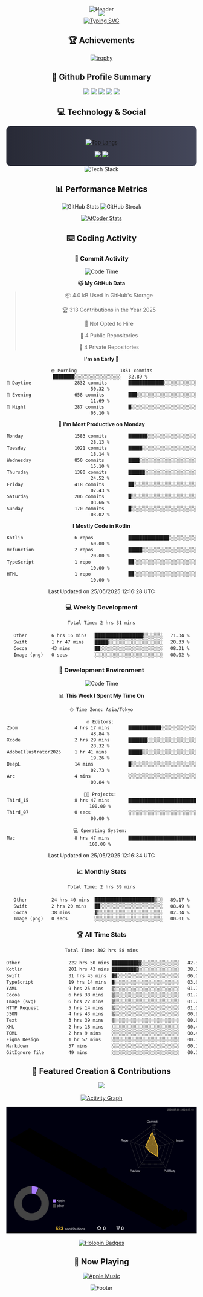 <div align="center">
  
![Header](https://capsule-render.vercel.app/api?type=waving&color=gradient&customColorList=12&height=300&section=header&text=Welcome%20to%20Batapii's%20Universe&fontSize=50&animation=fadeIn&fontAlignY=40&desc=Android%20Developer%20|%20Kotlin%20LOVE%20)

<div style="margin-top: -20px;">
  <img src="https://readme-typing-svg.herokuapp.com/?lines=Crafting+Android+Experiences;Building+Tomorrow's+Apps+Today;Always+Learning,+Always+Growing&font=Fira%20Code&center=true&width=440&height=45&color=f75c7e&vCenter=true&size=22&pause=1000">
</div>

<a href="https://git.io/typing-svg">
  <img src="https://readme-typing-svg.demolab.com?font=Fira+Code&weight=600&size=28&duration=4000&pause=1000&center=true&vCenter=true&width=800&lines=Hey+there!+I'm+Batapii+%F0%9F%91%8B;Android+Developer+from+Japan+%F0%9F%87%AF%F0%9F%87%B5" alt="Typing SVG" />
</a>

## 🏆 Achievements

[![trophy](https://github-profile-trophy.vercel.app/?username=batapii&theme=onestar&no-frame=true&no-bg=true&column=8&rank=SECRET,SSS,SS,S,AAA,AA,A,B,C,?&margin-w=10&margin-h=10)](https://github.com/ryo-ma/github-profile-trophy)

## 🎯 Github Profile Summary

<div align="center">
  <img src="http://github-profile-summary-cards.vercel.app/api/cards/profile-details?username=batapii&theme=radical" />
  <img src="http://github-profile-summary-cards.vercel.app/api/cards/repos-per-language?username=batapii&theme=radical" />
  <img src="http://github-profile-summary-cards.vercel.app/api/cards/most-commit-language?username=batapii&theme=radical" />
  <img src="http://github-profile-summary-cards.vercel.app/api/cards/stats?username=batapii&theme=radical" />
  <img src="http://github-profile-summary-cards.vercel.app/api/cards/productive-time?username=batapii&theme=radical" />
</div>

## 💻 Technology & Social

<div align="center" style="background: linear-gradient(to right, #282A36, #44475A); padding: 20px; border-radius: 10px;">

[![Top Langs](https://github-readme-stats.vercel.app/api/top-langs/?username=batapii
)](https://github.com/anuraghazra/github-readme-stats)

<div style="margin-top: 15px">
<a href="https://github.com/batapii"><img src="https://img.shields.io/github/followers/batapii?style=for-the-badge&logo=github&label=Follow&color=ff6e96&labelColor=282A36"/></a>
<a href="https://twitter.com/batapii3939"><img src="https://img.shields.io/twitter/follow/batapii?style=for-the-badge&logo=twitter&color=1DA1F2&labelColor=282A36&label= Twitter"/></a>
</div>

</div>

<div align="center">
<img src="https://github-readme-tech-stack.vercel.app/api/cards?title=Tech+Stack&align=center&titleAlign=center&fontSize=20&lineHeight=10&lineCount=4&theme=github_dark&width=800&bg=%230D1117&badge=%23161B22&border=%2321262D&titleColor=%2358A6FF&line1=kotlin%2Ckotlin%2C0095D5%3Bandroid%2Candroid%2C00ff00%3Bjetpackcompose%2Cjetpack%2C4285F4%3B&line2=swift%2Cswift%2CFA7343%3Bfirebase%2Cfirebase%2CFFCA28%3Bgithub%2Cgithub%2C181717%3B&line3=typescript%2Ctypescript%2C3178C6%3Bgraphql%2Cgraphql%2CE10098%3Bsupabase%2Csupabase%2C3FCF8E%3B&line4=gradle%2Cgradle%2C02303A%3Bgitkraken%2Cgitkraken%2C179287%3Bpostman%2Cpostman%2CFF6C37%3B" alt="Tech Stack" />
</div>



## 📊 Performance Metrics

<div align="center">

![GitHub Stats](https://github-readme-stats.vercel.app/api?username=batapii&show_icons=true&theme=radical&hide_border=true&bg_color=0D1117)
![GitHub Streak](https://github-readme-streak-stats.herokuapp.com/?user=batapii&theme=radical&hide_border=true&background=0D1117)

[![AtCoder Stats](https://atcoder-readme-stats.vercel.app/stats/batapii3939?theme=dark&show_history=5&width=495)](https://github.com/iwbc-mzk/atcoder-readme-stats)

</div>

## ⌨️ Coding Activity

### 🌟 Commit Activity
<!--START_SECTION:commit-stats-->
![Code Time](http://img.shields.io/badge/Code%20Time-525%20hrs%2049%20mins-blue)

**🐱 My GitHub Data** 

> 📦 4.0 kB Used in GitHub's Storage 
 > 
> 🏆 313 Contributions in the Year 2025
 > 
> 🚫 Not Opted to Hire
 > 
> 📜 4 Public Repositories 
 > 
> 🔑 4 Private Repositories 
 > 
**I'm an Early 🐤** 

```text
🌞 Morning                1851 commits        ████████░░░░░░░░░░░░░░░░░   32.89 % 
🌆 Daytime                2832 commits        █████████████░░░░░░░░░░░░   50.32 % 
🌃 Evening                658 commits         ███░░░░░░░░░░░░░░░░░░░░░░   11.69 % 
🌙 Night                  287 commits         █░░░░░░░░░░░░░░░░░░░░░░░░   05.10 % 
```
📅 **I'm Most Productive on Monday** 

```text
Monday                   1583 commits        ███████░░░░░░░░░░░░░░░░░░   28.13 % 
Tuesday                  1021 commits        █████░░░░░░░░░░░░░░░░░░░░   18.14 % 
Wednesday                850 commits         ████░░░░░░░░░░░░░░░░░░░░░   15.10 % 
Thursday                 1380 commits        ██████░░░░░░░░░░░░░░░░░░░   24.52 % 
Friday                   418 commits         ██░░░░░░░░░░░░░░░░░░░░░░░   07.43 % 
Saturday                 206 commits         █░░░░░░░░░░░░░░░░░░░░░░░░   03.66 % 
Sunday                   170 commits         █░░░░░░░░░░░░░░░░░░░░░░░░   03.02 % 
```


**I Mostly Code in Kotlin** 

```text
Kotlin                   6 repos             ███████████████░░░░░░░░░░   60.00 % 
mcfunction               2 repos             █████░░░░░░░░░░░░░░░░░░░░   20.00 % 
TypeScript               1 repo              ██░░░░░░░░░░░░░░░░░░░░░░░   10.00 % 
HTML                     1 repo              ██░░░░░░░░░░░░░░░░░░░░░░░   10.00 % 
```




 Last Updated on 25/05/2025 12:16:28 UTC
<!--END_SECTION:commit-stats-->

### 💻 Weekly Development
<!--START_SECTION:wakatime-->

```txt
Total Time: 2 hrs 31 mins

Other         6 hrs 16 mins   ██████████████████░░░░░░░   71.34 %
Swift         1 hr 47 mins    █████░░░░░░░░░░░░░░░░░░░░   20.33 %
Cocoa         43 mins         ██░░░░░░░░░░░░░░░░░░░░░░░   08.31 %
Image (png)   0 secs          ░░░░░░░░░░░░░░░░░░░░░░░░░   00.02 %
```

<!--END_SECTION:wakatime-->

### 🔨 Development Environment
<!--START_SECTION:dev-stats-->
![Code Time](http://img.shields.io/badge/Code%20Time-525%20hrs%2049%20mins-blue)

📊 **This Week I Spent My Time On** 

```text
🕑︎ Time Zone: Asia/Tokyo

🔥 Editors: 
Zoom                     4 hrs 17 mins       ████████████░░░░░░░░░░░░░   48.84 % 
Xcode                    2 hrs 29 mins       ███████░░░░░░░░░░░░░░░░░░   28.32 % 
AdobeIllustrator2025     1 hr 41 mins        █████░░░░░░░░░░░░░░░░░░░░   19.26 % 
DeepL                    14 mins             █░░░░░░░░░░░░░░░░░░░░░░░░   02.73 % 
Arc                      4 mins              ░░░░░░░░░░░░░░░░░░░░░░░░░   00.84 % 

🐱‍💻 Projects: 
Third_15                 8 hrs 47 mins       █████████████████████████   100.00 % 
Third_07                 0 secs              ░░░░░░░░░░░░░░░░░░░░░░░░░   00.00 % 

💻 Operating System: 
Mac                      8 hrs 47 mins       █████████████████████████   100.00 % 
```


 Last Updated on 25/05/2025 12:16:34 UTC
<!--END_SECTION:dev-stats-->

### 📈 Monthly Stats
<!--START_SECTION:wakamonth-->

```txt
Total Time: 2 hrs 59 mins

Other         24 hrs 40 mins  ██████████████████████▒░░   89.17 %
Swift         2 hrs 20 mins   ██░░░░░░░░░░░░░░░░░░░░░░░   08.49 %
Cocoa         38 mins         ▓░░░░░░░░░░░░░░░░░░░░░░░░   02.34 %
Image (png)   0 secs          ░░░░░░░░░░░░░░░░░░░░░░░░░   00.01 %
```

<!--END_SECTION:wakamonth-->

### 🏆 All Time Stats
<!--START_SECTION:wakaalltime-->

```txt
Total Time: 302 hrs 58 mins

Other                  222 hrs 50 mins ██████████▓░░░░░░░░░░░░░░   42.38 %
Kotlin                 201 hrs 43 mins █████████▓░░░░░░░░░░░░░░░   38.36 %
Swift                  31 hrs 45 mins  █▓░░░░░░░░░░░░░░░░░░░░░░░   06.04 %
TypeScript             19 hrs 14 mins  █░░░░░░░░░░░░░░░░░░░░░░░░   03.66 %
YAML                   9 hrs 25 mins   ▒░░░░░░░░░░░░░░░░░░░░░░░░   01.79 %
Cocoa                  6 hrs 38 mins   ▒░░░░░░░░░░░░░░░░░░░░░░░░   01.26 %
Image (svg)            6 hrs 22 mins   ▒░░░░░░░░░░░░░░░░░░░░░░░░   01.21 %
HTTP Request           5 hrs 14 mins   ▒░░░░░░░░░░░░░░░░░░░░░░░░   01.00 %
JSON                   4 hrs 43 mins   ▒░░░░░░░░░░░░░░░░░░░░░░░░   00.90 %
Text                   3 hrs 39 mins   ▒░░░░░░░░░░░░░░░░░░░░░░░░   00.69 %
XML                    2 hrs 18 mins   ░░░░░░░░░░░░░░░░░░░░░░░░░   00.44 %
TOML                   2 hrs 9 mins    ░░░░░░░░░░░░░░░░░░░░░░░░░   00.41 %
Figma Design           1 hr 57 mins    ░░░░░░░░░░░░░░░░░░░░░░░░░   00.37 %
Markdown               57 mins         ░░░░░░░░░░░░░░░░░░░░░░░░░   00.18 %
GitIgnore file         49 mins         ░░░░░░░░░░░░░░░░░░░░░░░░░   00.16 %
```

<!--END_SECTION:wakaalltime-->


## 🌟 Featured Creation & Contributions

<div align="center">
  <a href="https://github.com/batapii/ToDoSNS">
    <img src="https://github-readme-stats.vercel.app/api/pin/?username=batapii&repo=ToDoSNS&theme=radical&hide_border=true&bg_color=0D1117" />
  </a>

[![Activity Graph](https://github-readme-activity-graph.vercel.app/graph?username=batapii&custom_title=Contribution%20Graph&hide_border=true&theme=radical&bg_color=0D1117)](https://github.com/ashutosh00710/github-readme-activity-graph)

![3D Contrib](./profile-3d-contrib/profile-night-rainbow.svg)

[![Holopin Badges](https://holopin.me/batapii)](https://holopin.io/@batapii)

</div>

## 🎵 Now Playing

<div align="center">
  
[![Apple Music](https://music-profile.rayriffy.com/theme/dark.svg?uid=001005.6598667d2ffd4a10a4f429edd0ba24c4.1156)](https://github.com/rayriffy/apple-music-github-profile)

</div>

![Footer](https://capsule-render.vercel.app/api?type=waving&color=gradient&customColorList=12&height=100&section=footer)

</div>
